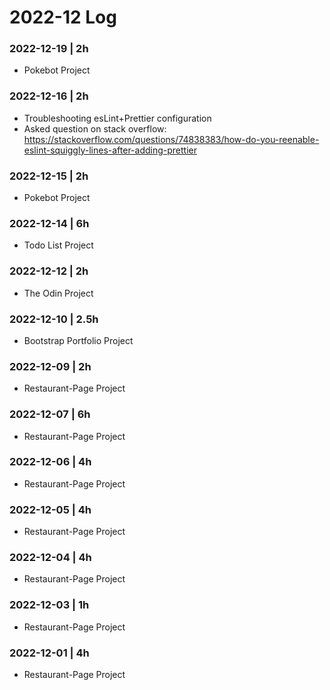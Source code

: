 # 2022-12 Log

### 2022-12-19 | 2h
- Pokebot Project

### 2022-12-16 | 2h
- Troubleshooting esLint+Prettier configuration
- Asked question on stack overflow: https://stackoverflow.com/questions/74838383/how-do-you-reenable-eslint-squiggly-lines-after-adding-prettier

### 2022-12-15 | 2h
- Pokebot Project

### 2022-12-14 | 6h
- Todo List Project

### 2022-12-12 | 2h
- The Odin Project

### 2022-12-10 | 2.5h
- Bootstrap Portfolio Project

### 2022-12-09 | 2h
- Restaurant-Page Project

### 2022-12-07 | 6h
- Restaurant-Page Project

### 2022-12-06 | 4h
- Restaurant-Page Project

### 2022-12-05 | 4h
- Restaurant-Page Project

### 2022-12-04 | 4h
- Restaurant-Page Project

### 2022-12-03 | 1h
- Restaurant-Page Project

### 2022-12-01 | 4h
- Restaurant-Page Project
